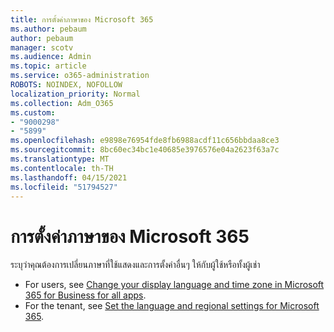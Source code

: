 ```yaml
---
title: การตั้งค่าภาษาของ Microsoft 365
ms.author: pebaum
author: pebaum
manager: scotv
ms.audience: Admin
ms.topic: article
ms.service: o365-administration
ROBOTS: NOINDEX, NOFOLLOW
localization_priority: Normal
ms.collection: Adm_O365
ms.custom:
- "9000298"
- "5899"
ms.openlocfilehash: e9898e76954fde8fb6988acdf11c656bbdaa8ce3
ms.sourcegitcommit: 8bc60ec34bc1e40685e3976576e04a2623f63a7c
ms.translationtype: MT
ms.contentlocale: th-TH
ms.lasthandoff: 04/15/2021
ms.locfileid: "51794527"
---
```

# <a name="microsoft-365-language-settings"></a>การตั้งค่าภาษาของ Microsoft 365

ระบุว่าคุณต้องการเปลี่ยนภาษาที่ใช้แสดงและการตั้งค่าอื่นๆ ให้กับผู้ใช้หรือทั้งผู้เช่า

- For users, see [Change your display language and time zone in Microsoft 365 for Business for all apps](https://support.microsoft.com/office/6f238bff-5252-441e-b32b-655d5d85d15b).
- For the tenant, see  [Set the language and regional settings for Microsoft 365](https://docs.microsoft.com/office365/troubleshoot/access-management/set-language-and-region).
